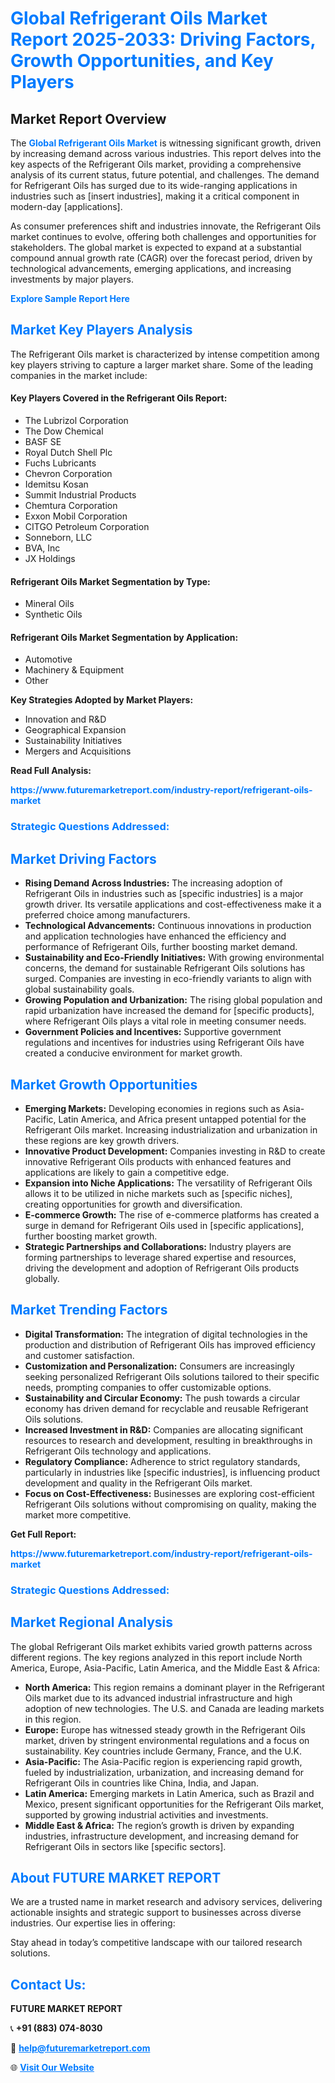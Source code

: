 <h1 style="color: #007BFF;">Global Refrigerant Oils Market Report 2025-2033: Driving Factors, Growth Opportunities, and Key Players</h1>

<section id="overview">
<h2>Market Report Overview</h2>
<p>The <a href="https://www.futuremarketreport.com/industry-report/refrigerant-oils-market" style="color: #007BFF; text-decoration: none;"><strong>Global Refrigerant Oils Market</strong></a> is witnessing significant growth, driven by increasing demand across various industries. This report delves into the key aspects of the Refrigerant Oils market, providing a comprehensive analysis of its current status, future potential, and challenges. The demand for Refrigerant Oils has surged due to its wide-ranging applications in industries such as [insert industries], making it a critical component in modern-day [applications].</p>
<p>As consumer preferences shift and industries innovate, the Refrigerant Oils market continues to evolve, offering both challenges and opportunities for stakeholders. The global market is expected to expand at a substantial compound annual growth rate (CAGR) over the forecast period, driven by technological advancements, emerging applications, and increasing investments by major players.</p>
</section>

<section id="overview">
<p><a href="https://www.futuremarketreport.com/request-sample/reportId=102571" style="color: #007BFF; text-decoration: none;"><strong>Explore Sample Report Here</strong></a></p>
</section>

<section id="key-players">
<h2 style="color: #007BFF;">Market Key Players Analysis</h2>
<p>The Refrigerant Oils market is characterized by intense competition among key players striving to capture a larger market share. Some of the leading companies in the market include:</p>
<h4>Key Players Covered in the Refrigerant Oils Report:</h4>
<ul><li>The Lubrizol Corporation</li><li>The Dow Chemical</li><li>BASF SE</li><li>Royal Dutch Shell Plc</li><li>Fuchs Lubricants</li><li>Chevron Corporation</li><li>Idemitsu Kosan</li><li>Summit Industrial Products</li><li>Chemtura Corporation</li><li>Exxon Mobil Corporation</li><li>CITGO Petroleum Corporation</li><li>Sonneborn, LLC</li><li>BVA, Inc</li><li>JX Holdings</li></ul>
<h4>Refrigerant Oils Market Segmentation by Type:</h4>
<ul><li>Mineral Oils</li><li>Synthetic Oils</li></ul>

<h4>Refrigerant Oils Market Segmentation by Application:</h4>
<ul><li>Automotive</li><li>Machinery &amp; Equipment</li><li>Other</li></ul>
<p><strong>Key Strategies Adopted by Market Players:</strong></p>
<ul>
<li>Innovation and R&D</li>
<li>Geographical Expansion</li>
<li>Sustainability Initiatives</li>
<li>Mergers and Acquisitions</li>
</ul>
</section>

<section>
<p><strong>Read Full Analysis: </strong></p><a href="https://www.futuremarketreport.com/industry-report/refrigerant-oils-market" style="color: #007BFF; text-decoration: none;"><strong>https://www.futuremarketreport.com/industry-report/refrigerant-oils-market</strong></a>
<h3 style="color: #007BFF;">Strategic Questions Addressed:</h3>
</section>

<section id="driving-factors">
<h2 style="color: #007BFF;">Market Driving Factors</h2>
<ul>
<li><strong>Rising Demand Across Industries:</strong> The increasing adoption of Refrigerant Oils in industries such as [specific industries] is a major growth driver. Its versatile applications and cost-effectiveness make it a preferred choice among manufacturers.</li>
<li><strong>Technological Advancements:</strong> Continuous innovations in production and application technologies have enhanced the efficiency and performance of Refrigerant Oils, further boosting market demand.</li>
<li><strong>Sustainability and Eco-Friendly Initiatives:</strong> With growing environmental concerns, the demand for sustainable Refrigerant Oils solutions has surged. Companies are investing in eco-friendly variants to align with global sustainability goals.</li>
<li><strong>Growing Population and Urbanization:</strong> The rising global population and rapid urbanization have increased the demand for [specific products], where Refrigerant Oils plays a vital role in meeting consumer needs.</li>
<li><strong>Government Policies and Incentives:</strong> Supportive government regulations and incentives for industries using Refrigerant Oils have created a conducive environment for market growth.</li>
</ul>
</section>

<section id="growth-opportunities">
<h2 style="color: #007BFF;">Market Growth Opportunities</h2>
<ul>
<li><strong>Emerging Markets:</strong> Developing economies in regions such as Asia-Pacific, Latin America, and Africa present untapped potential for the Refrigerant Oils market. Increasing industrialization and urbanization in these regions are key growth drivers.</li>
<li><strong>Innovative Product Development:</strong> Companies investing in R&D to create innovative Refrigerant Oils products with enhanced features and applications are likely to gain a competitive edge.</li>
<li><strong>Expansion into Niche Applications:</strong> The versatility of Refrigerant Oils allows it to be utilized in niche markets such as [specific niches], creating opportunities for growth and diversification.</li>
<li><strong>E-commerce Growth:</strong> The rise of e-commerce platforms has created a surge in demand for Refrigerant Oils used in [specific applications], further boosting market growth.</li>
<li><strong>Strategic Partnerships and Collaborations:</strong> Industry players are forming partnerships to leverage shared expertise and resources, driving the development and adoption of Refrigerant Oils products globally.</li>
</ul>
</section>

<section id="trending-factors">
<h2 style="color: #007BFF;">Market Trending Factors</h2>
<ul>
<li><strong>Digital Transformation:</strong> The integration of digital technologies in the production and distribution of Refrigerant Oils has improved efficiency and customer satisfaction.</li>
<li><strong>Customization and Personalization:</strong> Consumers are increasingly seeking personalized Refrigerant Oils solutions tailored to their specific needs, prompting companies to offer customizable options.</li>
<li><strong>Sustainability and Circular Economy:</strong> The push towards a circular economy has driven demand for recyclable and reusable Refrigerant Oils solutions.</li>
<li><strong>Increased Investment in R&D:</strong> Companies are allocating significant resources to research and development, resulting in breakthroughs in Refrigerant Oils technology and applications.</li>
<li><strong>Regulatory Compliance:</strong> Adherence to strict regulatory standards, particularly in industries like [specific industries], is influencing product development and quality in the Refrigerant Oils market.</li>
<li><strong>Focus on Cost-Effectiveness:</strong> Businesses are exploring cost-efficient Refrigerant Oils solutions without compromising on quality, making the market more competitive.</li>
</ul>
</section>

<section>
<p><strong>Get Full Report: </strong></p><a href="https://www.futuremarketreport.com/industry-report/refrigerant-oils-market" style="color: #007BFF; text-decoration: none;"><strong>https://www.futuremarketreport.com/industry-report/refrigerant-oils-market</strong></a>
<h3 style="color: #007BFF;">Strategic Questions Addressed:</h3>
</section>


<section id="regional-analysis">
<h2 style="color: #007BFF;">Market Regional Analysis</h2>
<p>The global Refrigerant Oils market exhibits varied growth patterns across different regions. The key regions analyzed in this report include North America, Europe, Asia-Pacific, Latin America, and the Middle East & Africa:</p>
<ul>
<li><strong>North America:</strong> This region remains a dominant player in the Refrigerant Oils market due to its advanced industrial infrastructure and high adoption of new technologies. The U.S. and Canada are leading markets in this region.</li>
<li><strong>Europe:</strong> Europe has witnessed steady growth in the Refrigerant Oils market, driven by stringent environmental regulations and a focus on sustainability. Key countries include Germany, France, and the U.K.</li>
<li><strong>Asia-Pacific:</strong> The Asia-Pacific region is experiencing rapid growth, fueled by industrialization, urbanization, and increasing demand for Refrigerant Oils in countries like China, India, and Japan.</li>
<li><strong>Latin America:</strong> Emerging markets in Latin America, such as Brazil and Mexico, present significant opportunities for the Refrigerant Oils market, supported by growing industrial activities and investments.</li>
<li><strong>Middle East & Africa:</strong> The region’s growth is driven by expanding industries, infrastructure development, and increasing demand for Refrigerant Oils in sectors like [specific sectors].</li>
</ul>
</section>

<footer>
<h2 style="color: #007BFF;">About FUTURE MARKET REPORT</h2>
<p>We are a trusted name in market research and advisory services, delivering actionable insights and strategic support to businesses across diverse industries. Our expertise lies in offering:</p>

<p>Stay ahead in today’s competitive landscape with our tailored research solutions.</p>

<h2 style="color: #007BFF;">Contact Us:</h2>
<p><strong>FUTURE MARKET REPORT</strong></p>
<p>📞 <strong>+91 (883) 074-8030</strong></p>
<p>📧 <strong><a href="mailto:help@futuremarketreport.com" style="color: #007BFF;">help@futuremarketreport.com</a></strong></p>
<p>🌐 <strong><a href="https://www.futuremarketreport.com/" style="color: #007BFF;">Visit Our Website</a></strong></p>
</footer>